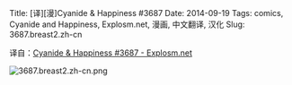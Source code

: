Title: [译][漫]Cyanide & Happiness #3687
Date: 2014-09-19
Tags: comics, Cyanide and Happiness, Explosm.net, 漫画, 中文翻译, 汉化
Slug: 3687.breast2.zh-cn

译自：[Cyanide & Happiness #3687 - Explosm.net](http://explosm.net/comics/3687/)


![3687.breast2.zh-cn.png](/static/images/comics/3687.breast2.zh-cn.png)
